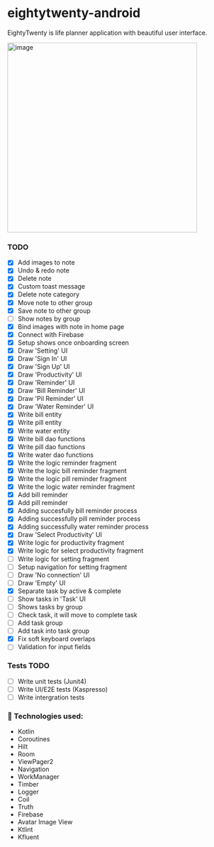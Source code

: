 # eightytwenty-android

EightyTwenty is life planner application with beautiful user interface. 


<img width="428" alt="image" src="https://user-images.githubusercontent.com/72313937/201051413-c7a56c55-634b-4783-adcd-3c8f8ddb44ba.png">


### TODO

- [x] Add images to note
- [x] Undo & redo note
- [x] Delete note
- [x] Custom toast message
- [x] Delete note category
- [x] Move note to other group
- [x] Save note to other group
- [ ] Show notes by group
- [x] Bind images with note in home page
- [x] Connect with Firebase
- [x] Setup shows once onboarding screen
- [x] Draw 'Setting' UI
- [x] Draw 'Sign In' UI
- [x] Draw 'Sign Up' UI
- [x] Draw 'Productivity' UI
- [x] Draw 'Reminder' UI
- [x] Draw 'Bill Reminder' UI
- [x] Draw 'Pil Reminder' UI
- [x] Draw 'Water Reminder' UI
- [x] Write bill entity
- [x] Write pill entity
- [x] Write water entity
- [x] Write bill dao functions
- [x] Write pill dao functions
- [x] Write water dao functions
- [x] Write the logic reminder fragment
- [x] Write the logic bill reminder fragment
- [x] Write the logic pill reminder fragment
- [x] Write the logic water reminder fragment
- [x] Add bill reminder
- [x] Add pill reminder
- [x] Adding succesfully bill reminder process
- [x] Adding successfully pill reminder process
- [x] Adding successfully water reminder process
- [x] Draw 'Select Productivity' UI
- [x] Write logic for productivity fragment
- [x] Write logic for select productivity fragment
- [ ] Write logic for setting fragment
- [ ] Setup navigation for setting fragment
- [ ] Draw 'No connection' UI
- [ ] Draw 'Empty' UI
- [x] Separate task by active & complete
- [ ] Show tasks in 'Task' UI
- [ ] Shows tasks by group
- [ ] Check task, it will move to complete task
- [ ] Add task group
- [ ] Add task into task group
- [x] Fix soft keyboard overlaps
- [ ] Validation for input fields

### Tests TODO
- [ ] Write unit tests (Junit4)
- [ ] Write UI/E2E tests (Kaspresso)
- [ ] Write intergration tests

### 🔨 Technologies used:

- Kotlin
- Coroutines
- Hilt
- Room
- ViewPager2
- Navigation
- WorkManager
- Timber
- Logger
- Coil
- Truth
- Firebase
- Avatar Image View
- Ktlint
- Kfluent

